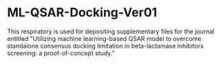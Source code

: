 # ML-QSAR-Docking-Ver01
This respiratory is used for depositing supplementary files for the journal entitled "Utilizing machine learning-based QSAR model to overcome standalone consensus docking limitation in beta-lactamase inhibitors screening: a proof-of-concept study."
